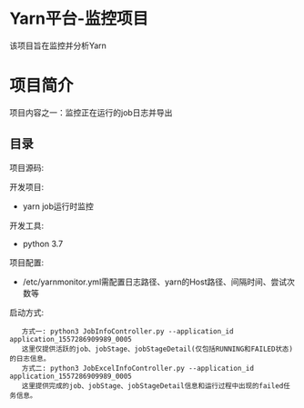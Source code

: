 Yarn平台-监控项目
=================
该项目旨在监控并分析Yarn

项目简介
========
项目内容之一：监控正在运行的job日志并导出

目录
---------
项目源码:

开发项目:

  * yarn job运行时监控
  
开发工具:

  * python 3.7

项目配置:
   
  * /etc/yarnmonitor.yml需配置日志路径、yarn的Host路径、间隔时间、尝试次数等
   
 启动方式:
 ```
    方式一: python3 JobInfoController.py --application_id application_1557286909989_0005
    这里仅提供活跃的job、jobStage、jobStageDetail(仅包括RUNNING和FAILED状态)的日志信息。
    方式二: python3 JobExcelInfoController.py --application_id application_1557286909989_0005
    这里提供完成的job、jobStage、jobStageDetail信息和运行过程中出现的failed任务信息。
 ```
   
